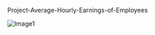 Project-Average-Hourly-Earnings-of-Employees

![Image1](https://user-images.githubusercontent.com/122255738/220276420-564f6289-e3e9-4101-8178-f57e879d19a1.png)
